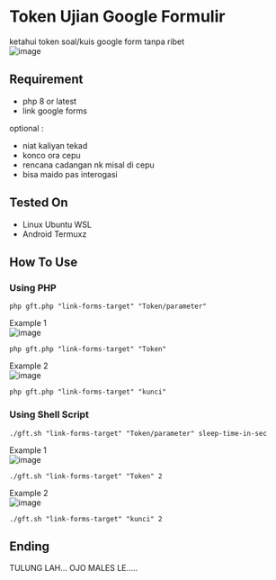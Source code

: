 # Token Ujian Google Formulir
ketahui token soal/kuis google form tanpa ribet <br>
![image](https://user-images.githubusercontent.com/64795908/231537695-6df2d815-012b-4f7c-b214-6e9bec407dc2.png)

## Requirement
- php 8 or latest
- link google forms

optional :
- niat kaliyan tekad
- konco ora cepu
- rencana cadangan nk misal di cepu
- bisa maido pas interogasi

## Tested On
- Linux Ubuntu WSL
- Android Termuxz

## How To Use
### Using PHP
```
php gft.php "link-forms-target" "Token/parameter"
```

Example 1 <br>
![image](https://user-images.githubusercontent.com/64795908/231539480-0daddc07-bb45-4bdf-aa81-dba016b71154.png)
```
php gft.php "link-forms-target" "Token"
```

Example 2 <br>
![image](https://user-images.githubusercontent.com/64795908/231539817-98b6cf02-bc9e-4b8d-8dd2-ae9e61b67abb.png)
```
php gft.php "link-forms-target" "kunci"
```

### Using Shell Script
```
./gft.sh "link-forms-target" "Token/parameter" sleep-time-in-sec
```

Example 1 <br>
![image](https://user-images.githubusercontent.com/64795908/231539480-0daddc07-bb45-4bdf-aa81-dba016b71154.png)
```
./gft.sh "link-forms-target" "Token" 2
```

Example 2 <br>
![image](https://user-images.githubusercontent.com/64795908/231539817-98b6cf02-bc9e-4b8d-8dd2-ae9e61b67abb.png)
```
./gft.sh "link-forms-target" "kunci" 2
```

## Ending
TULUNG LAH... OJO MALES LE.....
